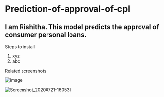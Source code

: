# Prediction-of-approval-of-cpl
## I am Rishitha. This model predicts the approval of consumer personal loans.
Steps to install 
1) xyz
2) abc

Related screenshots

![image](https://user-images.githubusercontent.com/60682730/88048601-42c26300-cb71-11ea-8db3-7b2d9c759647.png)

![Screenshot_20200721-160531](https://user-images.githubusercontent.com/60682730/88048405-e6f7da00-cb70-11ea-95fc-5b0b124bb97a.jpg)

